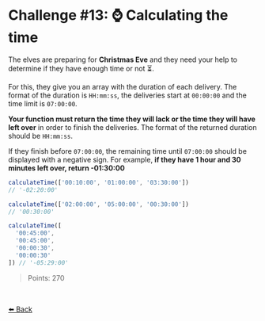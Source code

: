 # Challenge #13: ⌚️ Calculating the time

The elves are preparing for **Christmas Eve** and they need your help to determine if they have enough time or not ⏳.

For this, they give you an array with the duration of each delivery. The format of the duration is ```HH:mm:ss```, the deliveries start at ```00:00:00``` and the time limit is ```07:00:00```.

**Your function must return the time they will lack or the time they will have left over** in order to finish the deliveries. The format of the returned duration should be ```HH:mm:ss```.

If they finish before ```07:00:00```, the remaining time until ```07:00:00``` should be displayed with a negative sign. For example, **if they have 1 hour and 30 minutes left over, return -01:30:00**

```typescript
calculateTime(['00:10:00', '01:00:00', '03:30:00'])
// '-02:20:00'

calculateTime(['02:00:00', '05:00:00', '00:30:00'])
// '00:30:00'

calculateTime([
  '00:45:00',
  '00:45:00',
  '00:00:30',
  '00:00:30'
]) // '-05:29:00'
```

> Points: 270

<br>

[⬅️ Back](https://github.com/AlecANL/adventjs/tree/main/src/2023)
